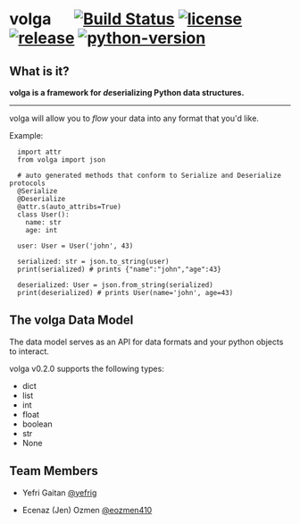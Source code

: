 # volga &emsp; [![Build Status]][build] [![license]][license-file] [![release]][releases] [![python-version]][pypi]


[Build Status]: https://dev.azure.com/yefrigaitan/volga/_apis/build/status/yefrig.volga?branchName=main
[build]: https://dev.azure.com/yefrigaitan/volga/_build/latest?definitionId=1&branchName=main



[license]: https://img.shields.io/github/license/yefrig/volga
[license-file]: https://github.com/yefrig/volga/blob/main/LICENSE

[release]: https://img.shields.io/github/v/release/yefrig/volga?include_prereleases&sort=semver
[releases]: https://github.com/yefrig/volga/releases

[python-version]: https://img.shields.io/pypi/pyversions/volga
[pypi]: https://pypi.org/project/volga/



## What is it?

**volga is a framework for *de*serializing Python data structures.**

---

volga will allow you to *flow* your data into any format that you'd like.

Example:
```python3
  import attr
  from volga import json
  
  # auto generated methods that conform to Serialize and Deserialize protocols
  @Serialize
  @Deserialize
  @attr.s(auto_attribs=True)
  class User():
    name: str
    age: int
    
  user: User = User('john', 43)
  
  serialized: str = json.to_string(user)
  print(serialized) # prints {"name":"john","age":43}
  
  deserialized: User = json.from_string(serialized)
  print(deserialized) # prints User(name='john', age=43)
```

## The volga Data Model
The data model serves as an API for data formats and your python objects to interact.

volga v0.2.0 supports the following types:
- dict
- list
- int
- float
- boolean
- str
- None

## Team Members

- Yefri Gaitan [@yefrig](https://github.com/yefrig)

 - Ecenaz (Jen) Ozmen [@eozmen410](https://github.com/eozmen410)
